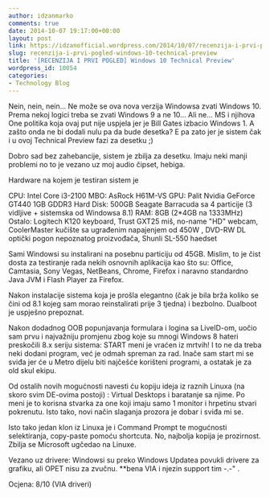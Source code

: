 ```yaml
---
author: idzanmarko
comments: true
date: 2014-10-07 19:17:00+00:00
layout: post
link: https://idzanofficial.wordpress.com/2014/10/07/recenzija-i-prvi-pogled-windows-10-technical-preview/
slug: recenzija-i-prvi-pogled-windows-10-technical-preview
title: '[RECENZIJA I PRVI POGLED] Windows 10 Technical Preview'
wordpress_id: 10054
categories:
- Technology Blog
---
```


Nein, nein, nein... Ne može se ova nova verzija Windowsa zvati Windows 10. Prema nekoj logici treba se zvati Windows 9 a ne 10... Ali ne... MS i njihova One politika koja ovaj put nije uspjela jer je Bill Gates izbacio Windows 1. A zašto onda ne bi dodali nulu pa da bude desetka? E pa zato jer je sistem čak i u ovoj Technical Preview fazi za desetku ;)

Dobro sad bez zahebancije, sistem je zbilja za desetku. Imaju neki manji problemi no to je vezano uz moj audio čipset, hebiga.

Hardware na kojem je testiran sistem je

CPU: Intel Core i3-2100
MBO: AsRock H61M-VS
GPU: Palit Nvidia GeForce GT440 1GB GDDR3
Hard Disk: 500GB Seagate Barracuda sa 4 particije (3 vidljive + sistemska od Windowsa 8.1)
RAM: 8GB (2*4GB na 1333MHz)
Ostalo: Logitech K120 keyboard, Trust GXT25 miš, no-name "HD" webcam, CoolerMaster kučište sa ugrađenim napajenjem od 450W , DVD-RW DL optički pogon nepoznatog proizvođača, Shunli SL-550 haedset

Sami Windowsi su instalirani na posebnu particiju od 45GB. Mislim, to je čist dosta za testiranje rada nekih osnovnih aplikacija kao što su: Office, Camtasia, Sony Vegas, NetBeans, Chrome, Firefox i naravno standardno Java JVM i Flash Player za Firefox.

Nakon instalacije sistema koja je prošla elegantno (čak je bila brža koliko se čini od 8.1 kojeg sam morao reinstalirati prije 3 tjedna) i bezbolno. Dualboot je uspješno prepoznat.

Nakon dodadnog OOB popunjavanja formulara i logina sa LiveID-om, uočio sam prvu i najvažniju promjenu zbog koje su mnogi Windows 8 hateri preskočili 8.x seriju sistema: START meni je vraćen iz mrtvih! I to ne da treba neki dodani program, već je odmah spreman za rad. Inače sam start mi se sviđa jer će u Metro dijelu biti najčešće korišteni programi, a ostatak je za old skul ekipu.

Od ostalih novih mogućnosti navesti ću kopiju ideja iz raznih Linuxa (na skoro svim DE-ovima postoji) : Virtual Desktops i baratanje sa njime. Po meni je to korisna stvarka za one koji imaju samo 1 monitor i hrpetinu stvari pokrenutu. Isto tako, novi način slaganja prozora je dobar i sviđa mi se.

Isto tako jedan klon iz Linuxa je i Command Prompt te mogućnosti selektiranja, copy-paste pomoću shortcuta. No, najbolja kopija je prozirnost. Zbilja se Microsoft ugčedao na Linuxe.

Vezano uz drivere: Windowsi su preko Windows Updatea povukli drivere za grafiku, ali OPET nisu za zvučnu. **bena VIA i njezin support tim -.-" .

Ocjena: 8/10 (VIA driveri)
